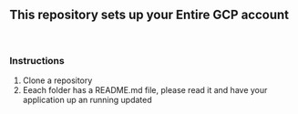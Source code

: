 ## This repository sets up your Entire GCP account

<br>

### Instructions
1. Clone a repository 
2. Eeach folder has a README.md file, please read it and have your application up an running
updated
